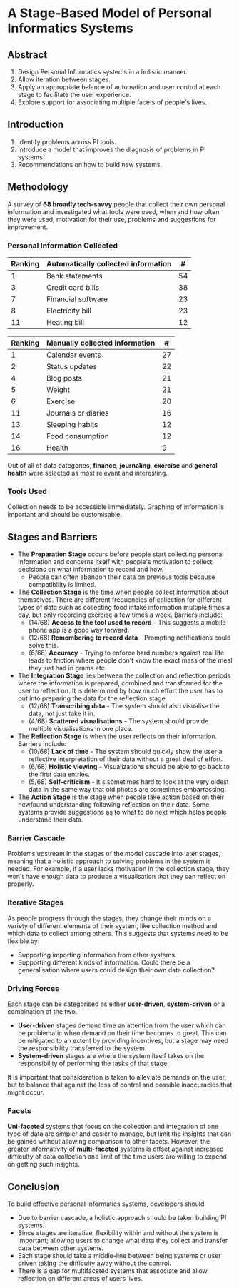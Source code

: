 # A Stage-Based Model of Personal Informatics Systems

## Abstract

1. Design Personal Informatics systems in a holistic manner.
2. Allow iteration between stages.
3. Apply an appropriate balance of automation and user control at each stage to facilitate the user experience.
4. Explore support for associating multiple facets of people's lives.

## Introduction

1. Identify problems across PI tools.
2. Introduce a model that improves the diagnosis of problems in PI systems.
3. Recommendations on how to build new systems.

## Methodology

A survey of **68 broadly tech-savvy** people that collect their own personal information and investigated what tools were used, when and how often they were used, motivation for their use, problems and suggestions for improvement.

### Personal Information Collected

| Ranking | Automatically collected information | #   |
| ------- | ----------------------------------- | --- |
| 1       | Bank statements                     | 54  |
| 3       | Credit card bills                   | 38  |
| 7       | Financial software                  | 23  |
| 8       | Electricity bill                    | 23  |
| 11      | Heating bill                        | 12  |

| Ranking | Manually collected information | #   |
| ------- | ------------------------------ | --- |
| 1       | Calendar events                | 27  |
| 2       | Status updates                 | 22  |
| 4       | Blog posts                     | 21  |
| 5       | Weight                         | 21  |
| 6       | Exercise                       | 20  |
| 11      | Journals or diaries            | 16  |
| 13      | Sleeping habits                | 12  |
| 14      | Food consumption               | 12  |
| 16      | Health                         | 9   |

Out of all of data categories, **finance**, **journaling**, **exercise** and **general health** were selected as most relevant and interesting.

### Tools Used

Collection needs to be accessible immediately. Graphing of information is important and should be customisable.

## Stages and Barriers

- The **Preparation Stage** occurs before people start collecting personal information and concerns itself with people's motivation to collect, decisions on what information to record and how.
  - People can often abandon their data on previous tools because compatibility is limited.
- The **Collection Stage** is the time when people collect information about themselves. There are different frequencies of collection for different types of data such as collecting food intake information multiple times a day, but only recording exercise a few times a week. Barriers include:
  - (14/68) **Access to the tool used to record** - This suggests a mobile phone app is a good way forward.
  - (12/68) **Remembering to record data** - Prompting notifications could solve this.
  - (6/68) **Accuracy** - Trying to enforce hard numbers against real life leads to friction where people don't know the exact mass of the meal they just had in grams etc.
- The **Integration Stage** lies between the collection and reflection periods where the information is prepared, combined and transformed for the user to reflect on. It is determined by how much effort the user has to put into preparing the data for the reflection stage.
  - (12/68) **Transcribing data** - The system should also visualise the data, not just take it in.
  - (4/68) **Scattered visualisations** - The system should provide multiple visualisations in one place.
- The **Reflection Stage** is when the user reflects on their information. Barriers include:
  - (10/68) **Lack of time** - The system should quickly show the user a reflective interpretation of their data without a great deal of effort.
  - (6/68) **Holistic viewing** - Visualizations should be able to go back to the first data entries.
  - (5/68) **Self-criticism** - It's sometimes hard to look at the very oldest data in the same way that old photos are sometimes embarrassing.
- The **Action Stage** is the stage when people take action based on their newfound understanding following reflection on their data. Some systems provide suggestions as to what to do next which helps people understand their data.

### Barrier Cascade

Problems upstream in the stages of the model cascade into later stages, meaning that a holistic approach to solving problems in the system is needed. For example, if a user lacks motivation in the collection stage, they won't have enough data to produce a visualisation that they can reflect on properly.

### Iterative Stages

As people progress through the stages, they change their minds on a variety of different elements of their system, like collection method and which data to collect among others. This suggests that systems need to be flexible by:

- Supporting importing information from other systems.
- Supporting different kinds of information. Could there be a generalisation where users could design their own data collection?

### Driving Forces

Each stage can be categorised as either **user-driven**, **system-driven** or a combination of the two.

- **User-driven** stages demand time an attention from the user which can be problematic when demand on their time becomes to great. This can be mitigated to an extent by providing incentives, but a stage may need the responsibility transferred to the system.
- **System-driven** stages are where the system itself takes on the responsibility of performing the tasks of that stage.

It is important that consideration is taken to alleviate demands on the user, but to balance that against the loss of control and possible inaccuracies that might occur.

### Facets

**Uni-faceted** systems that focus on the collection and integration of one type of data are simpler and easier to manage, but limit the insights that can be gained without allowing comparison to other facets. However, the greater informativity of **multi-faceted** systems is offset against increased difficulty of data collection and limit of the time users are willing to expend on getting such insights.

## Conclusion

To build effective personal informatics systems, developers should:

- Due to barrier cascade, a holistic approach should be taken building PI systems.
- Since stages are iterative, flexibility within and without the system is important; allowing users to change what data they collect and transfer data between other systems.
- Each stage should take a middle-line between being systems or user driven taking the difficulty away without the control.
- There is a gap for multifaceted systems that associate and allow reflection on different areas of users lives.
